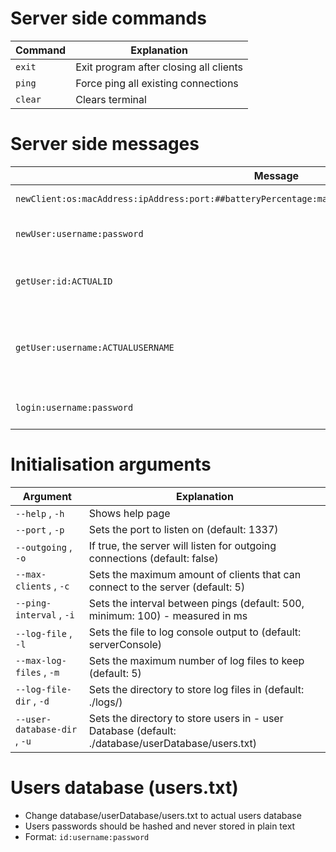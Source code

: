 # Server side commands

| Command | Explanation                            |
|---------|----------------------------------------|
| `exit`  | Exit program after closing all clients |
| `ping`  | Force ping all existing connections    |
| `clear` | Clears terminal                        |

# Server side messages

| Message                                                                                                  | Explanation                                                                          |
|----------------------------------------------------------------------------------------------------------|--------------------------------------------------------------------------------------|
| `newClient:os:macAddress:ipAddress:port:##batteryPercentage:manufacturer:modelNumber##:username:message` | Getting Client info on first connection                                              |
| `newUser:username:password`                                                                              | Getting new user to add to database (users.txt)                                      |
| `getUser:id:ACTUALID`                                                                                    | Getting user from database by id, where ACTUALID is id (users.txt)                   |
| `getUser:username:ACTUALUSERNAME`                                                                        | Getting user from database by username, where ACTUALUSERNAME is username (users.txt) |
| `login:username:password`                                                                                | Getting user to login from database (users.txt)                                      |

# Initialisation arguments

| Argument                     | Explanation                                                                                       |
|------------------------------|---------------------------------------------------------------------------------------------------|
| `--help` , `-h`              | Shows help page                                                                                   |
| `--port` , `-p`              | Sets the port to listen on (default: 1337)                                                        |
| `--outgoing` , `-o`          | If true, the server will listen for outgoing connections (default: false)                         |
| `--max-clients` , `-c`       | Sets the maximum amount of clients that can connect to the server (default: 5)                    |
| `--ping-interval` , `-i`     | Sets the interval between pings (default: 500, minimum: 100) - measured in ms                     |
| `--log-file` , `-l`          | Sets the file to log console output to (default: serverConsole)                                   |
| `--max-log-files` , `-m`     | Sets the maximum number of log files to keep (default: 5)                                         |
| `--log-file-dir` , `-d`      | Sets the directory to store log files in (default: ./logs/)                                       |
| `--user-database-dir` , `-u` | Sets the directory to store users in - user Database (default: ./database/userDatabase/users.txt) |

# Users database (users.txt)
- Change database/userDatabase/users.txt to actual users database
- Users passwords should be hashed and never stored in plain text
- Format: `id:username:password`
